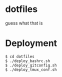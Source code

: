 # dotfiles
guess what that is
# Deployment
```
$ cd dotfiles
$ ./deploy_bashrc.sh
$ ./deploy_gitconfig.sh
$ ./deploy_tmux_conf.sh
```
